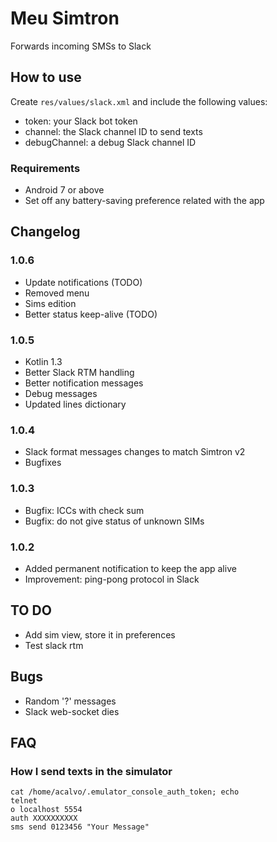# Meu Simtron
Forwards incoming SMSs to Slack

## How to use
Create `res/values/slack.xml` and include the following values:
 * token: your Slack bot token
 * channel: the Slack channel ID to send texts
 * debugChannel: a debug Slack channel ID
 
### Requirements
 * Android 7 or above
 * Set off any battery-saving preference related with the app
 
## Changelog
### 1.0.6
 * Update notifications (TODO)
 * Removed menu
 * Sims edition
 * Better status keep-alive (TODO)

### 1.0.5
 * Kotlin 1.3
 * Better Slack RTM handling
 * Better notification messages
 * Debug messages
 * Updated lines dictionary

### 1.0.4
 * Slack format messages changes to match Simtron v2
 * Bugfixes

### 1.0.3
 * Bugfix: ICCs with check sum
 * Bugfix: do not give status of unknown SIMs

### 1.0.2
 * Added permanent notification to keep the app alive
 * Improvement: ping-pong protocol in Slack

## TO DO
 * Add sim view, store it in preferences
 * Test slack rtm

## Bugs
 * Random '?' messages
 * Slack web-socket dies


## FAQ
### How I send texts in the simulator
```
cat /home/acalvo/.emulator_console_auth_token; echo
telnet
o localhost 5554
auth XXXXXXXXXX
sms send 0123456 "Your Message"
```
